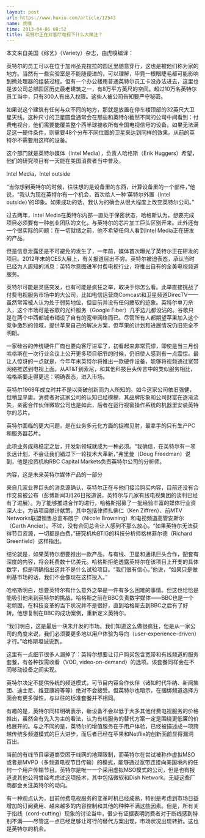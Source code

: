 ```yaml
---
layout: post
url: https://www.huxiu.com/article/12543
name: 虎嗅
time: 2013-04-06 08:52
title: 英特尔正在对客厅电视下什么大赌注？
---
```

本文来自美国《综艺》（Variety）杂志，由虎嗅编译：

英特尔的员工可以在位于加州圣克拉拉的园区里随意穿行，这也是被他们称为家的地方。当然有一些实验室是不能随便进的，可以理解，毕竟一根眼睫毛都可能影响到微处理器的组装过程。但有一个办公楼用普通英特尔员工卡没办法进去，这里也是该公司总部园区历史最老建筑之一，有8万平方英尺的空间。超过10万名英特尔员工当中，只有300人有出入权限。这些人被公司告知要严守秘密。

如果说这个建筑有任何与众不同的地方，那就是放置在停车楼顶部的32英尺大卫星天线。这种尺寸的卫星圆盘通常会在那些和英特尔截然不同的公司中间看到：付费电视台，他们需要能覆盖整个西半球接收所有全国电视信号的设备。如果无法满足这一硬件条件，则需要48个分布不同位置的卫星来达到同样的效果。从前的英特尔不需要用这样的设备。

这个部门就是英特尔媒体（Intel Media），负责人哈格斯（Erik Huggers）希望，他们的研究项目有一天能在美国消费者当中普及。

Intel Media，Intel outside

“当你想到英特尔的时候，往往想的是设备里的东西，计算设备里的一个部件，”他说，“我认为现在英特尔有一个机会，首次给人一种‘英特尔外置（Intel outside）’的印象。如果成功的话，我认为的确会从很大程度上改变英特尔公司。”

过去两年，Intel Media在英特尔内部一直处于保密状态，哈格斯认为，想要完成项目必须要有一种创业团队的文化，与英特尔的芯片加工巨头区别开来。此外还有一个很实际的问题：在一切就绪之前，他不希望任何人看到Intel Media正在研发的产品。

但是信息泄露还是不可避免的发生了，一年前，媒体首次曝光了英特尔正在研发的项目。2012年末的CES大展上，有关报道层出不穷。英特尔被迫表态，承认当时已经为人周知的消息：英特尔意图进军付费电视行业，将推出自有的全美电视频道服务。

英特尔可能是灵感突发，也有可能是疯狂之举，取决于你怎么看。此举直接挑战了付费电视服务市场中的大公司，比如电信运营商Comcast和卫星频道DirecTV——虽然常常被人认为处于弱势地位，但目前并没有任何疲软的迹象。英特尔单刀杀入，这个市场可是谷歌的光纤服务（Google Fiber）几乎边儿都没沾的。谷歌只是在两个中西部城市铺设了自有的宽带网络而已。尽管所有人都期望苹果加入这个竞争激烈的领域，提供苹果自己的解决方案，但苹果的计划和进展情况仍旧完全不明朗。

一家硅谷的传统硬件厂商也要向客厅进军了，初看起来非常荒谬，即使是当三月份哈格斯在一次行业会议上公开更多项目细节的时候，仍旧使人感到有一点震惊。最让人惊讶的一点就是，今年年末英特尔将推出一款硬件设备，能够将视频通过宽带网络推送到电视上面。从AT&T到索尼，和其他科技巨头传言中的类似服务相比，哈格斯要走得更远：明确表态，进入市场。

英特尔1968年成立时并不是以突破创新而为人所知的。如今这家公司依旧强健，但稍显平庸。消费者对这家公司的认知已经模糊，其品牌形象和公司财富在逐渐流失，亲密合作伙伴微软公司也是如此，后者在运行视窗操作系统的机器里安装英特尔的芯片。

英特尔面临的更大问题，是在业务多元化方面的捉襟见肘，最拿手的只有生产PC和服务器芯片。

此项业务成熟稳定之后，开发新领域就成为一种必须。“我确信，在英特尔有一项长远计划，不会让我们错过下一轮技术大革新，”弗里曼（Doug Freedman）说到，他是投资机构RBC Capital Markets负责英特尔公司的分析师。

内容，这是未来英特尔媒体产品的一部分

来自几家业界巨头的消息源确认，英特尔正在与他们接洽购买内容，目前还没有合作交易被公布（彭博新闻3月26日报道说，英特尔与几家有线电视集团的谈判已经有了进展）。为了能够推进合作的进行，哈格斯招募了一批经验丰富的媒体行业资深人士，为该项目献计献策，其中包括律师扎佛仁（Ken Ziffren）、前MTV Networks联盟销售总监布朗宁（Nicole Browning）和电视频道高管安斯尔（Garth Ancier）。不过，没有合同总会让人感到不那么放心。“如果英特尔无法获得节目资源，一切都是白费，”研究机构BTIG的科技分析师格林菲尔德（Richard Greenfield）这样指出。

结论就是，如果英特尔想要推出一款产品，与有线、卫星和通讯巨头合作，配套有深度的内容，将会耗费数十亿美元。哈格斯拒绝透露英特尔在该项目上开支的具体数字，但是明确指出这并不是什么试验项目。“我们很有信心，”他说，“如果只是做利基市场的话，我们不会像现在这样投入。”

哈格斯明白，想要英特尔有什么意外之举是一件有多么困难的事情。但这也恰恰是能吸引他来到英特尔的挑战，哈格斯之前在BBC负责数字媒体——BBC也是一个老顽固，在科技变革的当下状况并不是很好，直到哈格斯去到BBC之后有了好转。他想复制在BBC的成功案例，重新定义英特尔。

“我们明白，这是最后一块未开发的市场。我们知道这么做很疯狂，但是从一家公司的角度来说，我们必须要更多地以用户体验为导向（user-experience-driven）才行。”哈格斯坦诚说到。

这里有一点细节很多人漏掉了：英特尔想要让订户购买包含宽带和有线频道的服务套餐，有各种按需收看（VOD, video-on-demand）的选项。该套餐同样会在不同移动设备之间实现。

英特尔决定不提供传统的频道模式，可节目内容合作伙伴（诸如时代华纳、新闻集团、迪士尼、维亚康姆等等）绝对不会接受。但英特尔也暗示，在捆绑频道选择方面会有更多弹性，与以往的标准套餐并不相同。

有趣的是，英特尔同样明确表示，新设备不会以低于大多其他付费电视服务的价格推出，虽然会有先入为主的看法，认为有线服务的替代方案一定是围绕更低廉的价格展开的。与之不同的是，英特尔的增值服务在于用户体验，已经被描述成一项跨越传统多频道模式的巨大进步，而后者已经在苹果和Netflix的创新面前显得漏洞百出。

当前的有线节目渠道商受困于线网的地理限制，而英特尔在尝试被称作虚拟MSO或者是MVPD（多频道电视节目传输）的模式，能够通过宽带连接向美国境内的任何一个用户传输节目。英特尔是唯一一个采用虚拟MSO模式的公司，但是也有报道说其他公司曾经考虑过这项技术，其中包括微软和Dish Network。无疑这些厂商都会关注英特尔的动向。

有一种观点认为，目前付费电视服务的变革时机已经成熟，特别是考虑到市场日益增加的订阅费用、越来越多的内容控制和其他的种种不满这些因素。但是，所有关于掐线（cord-cutting）现象的讨论当中，很少有证据表明消费者对于断线感到特别不满——尽管这一点已经足够让可行的替代方案出现，市场状况出现转折。这也是英特尔的机会。

